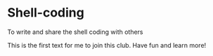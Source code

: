 # Shell-coding
To write and share the shell coding with others

This is the first text for me to join this club. Have fun and learn more!
